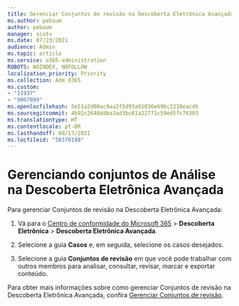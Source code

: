 ```yaml
---
title: Gerenciar Conjuntos de revisão na Descoberta Eletrônica Avançada
ms.author: pebaum
author: pebaum
manager: scotv
ms.date: 07/23/2021
audience: Admin
ms.topic: article
ms.service: o365-administration
ROBOTS: NOINDEX, NOFOLLOW
localization_priority: Priority
ms.collection: Adm_O365
ms.custom:
- "11937"
- "9007099"
ms.openlocfilehash: 5e51a2d00ac9aa2f5d93a91036e69bc2218eacdb
ms.sourcegitcommit: 4b92c2648ddba3ad3bc61a22771c59ed5fc76303
ms.translationtype: HT
ms.contentlocale: pt-BR
ms.lasthandoff: 08/17/2021
ms.locfileid: "58370198"
---
```

# <a name="managing-review-sets-in-advanced-ediscovery"></a>Gerenciando conjuntos de Análise na Descoberta Eletrônica Avançada

Para gerenciar Conjuntos de revisão na Descoberta Eletrônica Avançada:

1. Vá para o [Centro de conformidade do Microsoft 365](https://compliance.microsoft.com/) > **Descoberta Eletrônica** > **Descoberta Eletrônica Avançada**.

1. Selecione a guia **Casos** e, em seguida, selecione os casos desejados.

1. Selecione a guia **Conjuntos de revisão** em que você pode trabalhar com outros membros para analisar, consultar, revisar, marcar e exportar conteúdo.

Para obter mais informações sobre como gerenciar Conjuntos de revisão na Descoberta Eletrônica Avançada, confira [Gerenciar Conjuntos de revisão](https://docs.microsoft.com/microsoft-365/compliance/managing-review-sets).